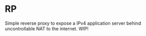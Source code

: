 # RP
Simple reverse proxy to expose a IPv4 application server behind uncontrollable NAT to the internet. WIP!

